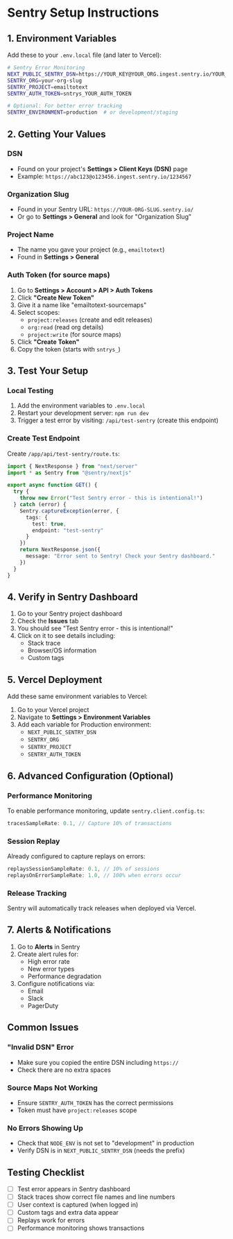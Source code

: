 # Sentry Setup Instructions

## 1. Environment Variables

Add these to your `.env.local` file (and later to Vercel):

```bash
# Sentry Error Monitoring
NEXT_PUBLIC_SENTRY_DSN=https://YOUR_KEY@YOUR_ORG.ingest.sentry.io/YOUR_PROJECT_ID
SENTRY_ORG=your-org-slug
SENTRY_PROJECT=emailtotext
SENTRY_AUTH_TOKEN=sntrys_YOUR_AUTH_TOKEN

# Optional: For better error tracking
SENTRY_ENVIRONMENT=production  # or development/staging
```

## 2. Getting Your Values

### DSN
- Found on your project's **Settings > Client Keys (DSN)** page
- Example: `https://abc123@o123456.ingest.sentry.io/1234567`

### Organization Slug
- Found in your Sentry URL: `https://YOUR-ORG-SLUG.sentry.io/`
- Or go to **Settings > General** and look for "Organization Slug"

### Project Name
- The name you gave your project (e.g., `emailtotext`)
- Found in **Settings > General**

### Auth Token (for source maps)
1. Go to **Settings > Account > API > Auth Tokens**
2. Click **"Create New Token"**
3. Give it a name like "emailtotext-sourcemaps"
4. Select scopes:
   - `project:releases` (create and edit releases)
   - `org:read` (read org details)
   - `project:write` (for source maps)
5. Click **"Create Token"**
6. Copy the token (starts with `sntrys_`)

## 3. Test Your Setup

### Local Testing
1. Add the environment variables to `.env.local`
2. Restart your development server: `npm run dev`
3. Trigger a test error by visiting: `/api/test-sentry` (create this endpoint)

### Create Test Endpoint
Create `/app/api/test-sentry/route.ts`:

```typescript
import { NextResponse } from "next/server"
import * as Sentry from "@sentry/nextjs"

export async function GET() {
  try {
    throw new Error("Test Sentry error - this is intentional!")
  } catch (error) {
    Sentry.captureException(error, {
      tags: {
        test: true,
        endpoint: "test-sentry"
      }
    })
    return NextResponse.json({ 
      message: "Error sent to Sentry! Check your Sentry dashboard." 
    })
  }
}
```

## 4. Verify in Sentry Dashboard

1. Go to your Sentry project dashboard
2. Check the **Issues** tab
3. You should see "Test Sentry error - this is intentional!"
4. Click on it to see details including:
   - Stack trace
   - Browser/OS information
   - Custom tags

## 5. Vercel Deployment

Add these same environment variables to Vercel:

1. Go to your Vercel project
2. Navigate to **Settings > Environment Variables**
3. Add each variable for Production environment:
   - `NEXT_PUBLIC_SENTRY_DSN`
   - `SENTRY_ORG`
   - `SENTRY_PROJECT`
   - `SENTRY_AUTH_TOKEN`

## 6. Advanced Configuration (Optional)

### Performance Monitoring
To enable performance monitoring, update `sentry.client.config.ts`:
```typescript
tracesSampleRate: 0.1, // Capture 10% of transactions
```

### Session Replay
Already configured to capture replays on errors:
```typescript
replaysSessionSampleRate: 0.1, // 10% of sessions
replaysOnErrorSampleRate: 1.0, // 100% when errors occur
```

### Release Tracking
Sentry will automatically track releases when deployed via Vercel.

## 7. Alerts & Notifications

1. Go to **Alerts** in Sentry
2. Create alert rules for:
   - High error rate
   - New error types
   - Performance degradation
3. Configure notifications via:
   - Email
   - Slack
   - PagerDuty

## Common Issues

### "Invalid DSN" Error
- Make sure you copied the entire DSN including `https://`
- Check there are no extra spaces

### Source Maps Not Working
- Ensure `SENTRY_AUTH_TOKEN` has the correct permissions
- Token must have `project:releases` scope

### No Errors Showing Up
- Check that `NODE_ENV` is not set to "development" in production
- Verify DSN is in `NEXT_PUBLIC_SENTRY_DSN` (needs the prefix)

## Testing Checklist

- [ ] Test error appears in Sentry dashboard
- [ ] Stack traces show correct file names and line numbers
- [ ] User context is captured (when logged in)
- [ ] Custom tags and extra data appear
- [ ] Replays work for errors
- [ ] Performance monitoring shows transactions
